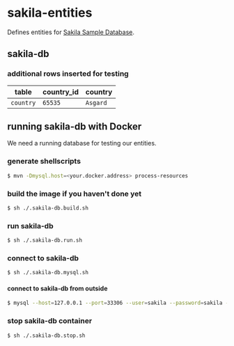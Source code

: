 # sakila-entities
Defines entities for [Sakila Sample Database](https://dev.mysql.com/doc/sakila/en/).


## sakila-db

### additional rows inserted for testing

|table    |country_id|country |
|---------|----------|--------|
|`country`|`65535`   |`Asgard`|

## running sakila-db with Docker
We need a running database for testing our entities.

### generate shellscripts
```bash
$ mvn -Dmysql.host=<your.docker.address> process-resources
```

### build the image if you haven't done yet
```bash
$ sh ./.sakila-db.build.sh
```

### run sakila-db
```bash
$ sh ./.sakila-db.run.sh
``` 

### connect to sakila-db
```bash
$ sh ./.sakila-db.mysql.sh
```

#### connect to sakila-db from outside
```bash
$ mysql --host=127.0.0.1 --port=33306 --user=sakila --password=sakila --database=sakila
```

### stop sakila-db container
```bash
$ sh ./.sakila-db.stop.sh
```
